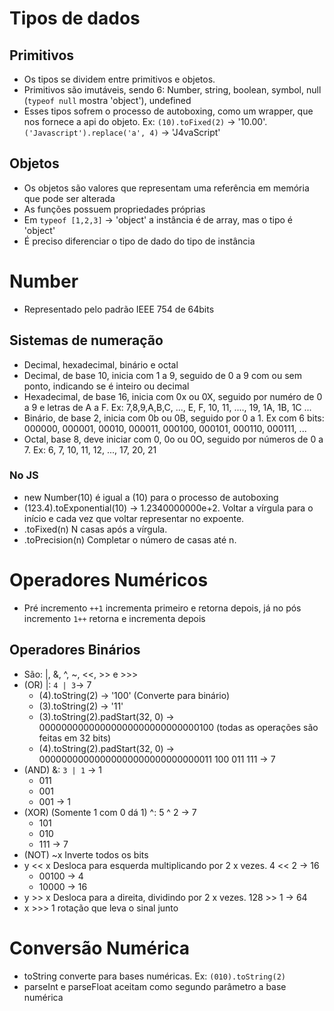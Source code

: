 # Tipos de dados
## Primitivos
- Os tipos se dividem entre primitivos e objetos. 
- Primitivos são imutáveis, sendo 6: Number, string, boolean, symbol, null (`typeof null` mostra 'object'), undefined
- Esses tipos sofrem o processo de autoboxing, como um wrapper, que nos fornece a api do objeto. Ex: `(10).toFixed(2)` -> '10.00'. 
`('Javascript').replace('a', 4)` -> 'J4vaScript'
## Objetos
- Os objetos são valores que representam uma referência em memória que pode ser alterada
- As funções possuem propriedades próprias
- Em `typeof [1,2,3]` -> 'object' a instância é de array, mas o tipo é 'object'
- É preciso diferenciar o tipo de dado do tipo de instância

# Number
- Representado pelo padrão IEEE 754 de 64bits
## Sistemas de numeração
- Decimal, hexadecimal, binário e octal
- Decimal, de base 10, inicia com 1 a 9, seguido de 0 a 9 com ou sem ponto, indicando se é inteiro ou decimal
- Hexadecimal, de base 16, inicia com 0x ou 0X, seguido por numéro de 0 a 9 e letras de A a F. Ex: 7,8,9,A,B,C, ..., E, F, 10, 11, ...., 19, 1A, 1B, 1C ...
- Binário, de base 2, inicia com 0b ou 0B, seguido por 0 a 1. Ex com 6 bits: 000000, 000001, 00010, 000011, 000100, 000101, 000110, 000111, ...
- Octal, base 8, deve iniciar com 0, 0o ou 0O, seguido por números de 0 a 7. Ex: 6, 7, 10, 11, 12, ..., 17, 20, 21
### No JS
- new Number(10) é igual a (10) para o processo de autoboxing
- (123.4).toExponential(10) -> 1.2340000000e+2. Voltar a vírgula para o início e cada vez que voltar representar no expoente.
- .toFixed(n) N casas após a vírgula.
- .toPrecision(n) Completar o número de casas até n.

# Operadores Numéricos
- Pré incremento `++1` incrementa primeiro e retorna depois, já no pós incremento `1++` retorna e incrementa depois

## Operadores Binários
- São: |, &, ^, ~, <<, >> e >>>
- (OR) |: `4 | 3`-> 7 
    - (4).toString(2) -> '100' (Converte para binário)
    - (3).toString(2) -> '11'
    - (3).toString(2).padStart(32, 0) -> 00000000000000000000000000000100 (todas as operações são feitas em 32 bits)  
    - (4).toString(2).padStart(32, 0) -> 00000000000000000000000000000011
    100
    011
    111 -> 7
- (AND) &: `3 | 1` -> 1
  - 011
  - 001
  - 001 -> 1
- (XOR) (Somente 1 com 0 dá 1) ^: 5 ^ 2 -> 7
  - 101
  - 010
  - 111 -> 7
- (NOT) ~x Inverte todos os bits
- y << x Desloca para esquerda multiplicando por 2 x vezes. 4 << 2 -> 16
  - 00100 -> 4
  - 10000 -> 16
- y >> x Desloca para a direita, dividindo por 2 x vezes. 128 >> 1 -> 64
- x >>> 1 rotação que leva o sinal junto

# Conversão Numérica
- toString converte para bases numéricas. Ex: `(010).toString(2)`
- parseInt e parseFloat aceitam como segundo parâmetro a base numérica
